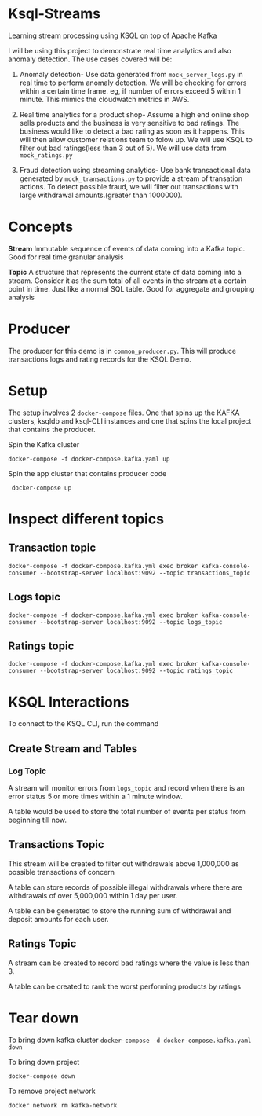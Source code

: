 # Ksql-Streams
Learning stream processing using KSQL on top of Apache Kafka

I will be using this project to demonstrate real time analytics and also anomaly detection.
The use cases covered will be:

1. Anomaly detection- Use data generated from `mock_server_logs.py` in real time to perform anomaly detection. We will be checking for errors within a certain time frame. eg, if number of errors exceed 5 within 1 minute. This mimics the cloudwatch metrics in AWS.

2. Real time analytics for a product shop- Assume a high end online shop sells products and the business is very sensitive to bad ratings. The business would like to detect a bad rating as soon as it happens. This will then allow customer relations team to folow up. We will use KSQL to filter out bad ratings(less than 3 out of 5). We will use data from `mock_ratings.py`

3. Fraud detection using streaming analytics- Use bank transactional data generated by `mock_transactions.py` to provide a stream of transation actions. To detect possible fraud, we will filter out transactions with large withdrawal amounts.(greater than 1000000).

# Concepts
**Stream** Immutable sequence of events of data coming into a Kafka topic. Good for real time granular analysis

**Topic** A structure that represents the current state of data coming into a stream. 
Consider it as the sum total of all events in the stream at a certain point in time. Just like a normal SQL table. Good for aggregate and grouping analysis

# Producer
The producer for this demo is in `common_producer.py`. This will produce transactions logs and rating records for the KSQL Demo.

# Setup
The setup involves 2 `docker-compose` files. One that spins up the KAFKA clusters, ksqldb and ksql-CLI instances and one that spins the local project that contains the producer.

Spin the Kafka cluster
``` 
docker-compose -f docker-compose.kafka.yaml up
```

Spin the app cluster that contains producer code

```
 docker-compose up
```

# Inspect different topics

## Transaction topic

```
docker-compose -f docker-compose.kafka.yml exec broker kafka-console-consumer --bootstrap-server localhost:9092 --topic transactions_topic
```

## Logs topic

```
docker-compose -f docker-compose.kafka.yml exec broker kafka-console-consumer --bootstrap-server localhost:9092 --topic logs_topic
```

## Ratings topic

```
docker-compose -f docker-compose.kafka.yml exec broker kafka-console-consumer --bootstrap-server localhost:9092 --topic ratings_topic
```

# KSQL Interactions

To connect to the KSQL CLI, run the command

## Create Stream and Tables
### Log Topic
A stream will monitor errors from  `logs_topic` and record when there is an error status 5 or more times within a 1 minute window.



A table would be used to store the total number of events per status from beginning till now.


## Transactions Topic

This stream will be created to filter out withdrawals above 1,000,000 as possible transactions of concern


A table can store records of possible illegal withdrawals where there are withdrawals of over 5,000,000 within 1 day per user.



A table can be generated to store the running sum of withdrawal and deposit amounts for each user.



## Ratings Topic

A stream can be created to record bad ratings where the value is less than 3.



A table can be created to rank the worst performing products by ratings


# Tear down
To bring down kafka cluster `docker-compose -d docker-compose.kafka.yaml down`

To bring down project 

`docker-compose down` 

To remove project network

`docker network rm kafka-network` 
